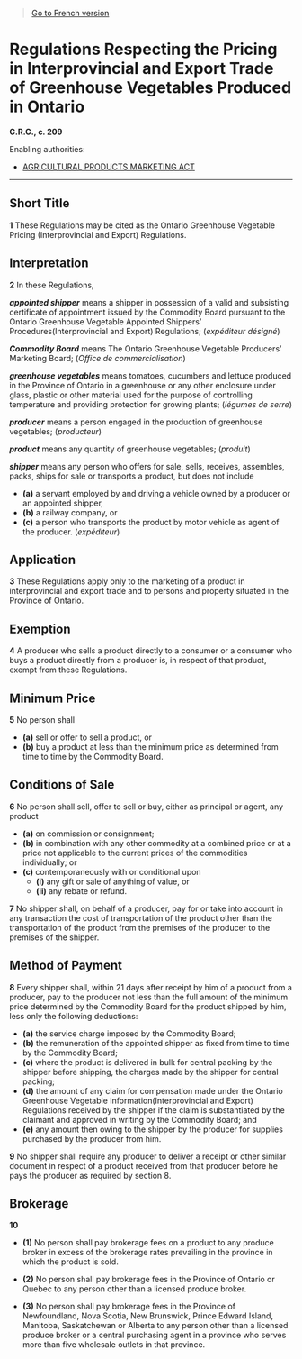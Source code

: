 > [Go to French version](/fr/Règlements/Codification%20des%20règlements%20du%20Canada/201-300/C.R.C.,%20ch.%20209.md)

# Regulations Respecting the Pricing in Interprovincial and Export Trade of Greenhouse Vegetables Produced in Ontario

**C.R.C., c. 209**

Enabling authorities: 
- [AGRICULTURAL PRODUCTS MARKETING ACT](/en/Acts/Revised%20Statutes%20of%20Canada/A/A-6.md)

----------



## Short Title


**1** These Regulations may be cited as the Ontario Greenhouse Vegetable Pricing (Interprovincial and Export) Regulations.




## Interpretation


**2** In these Regulations,

***appointed shipper*** means a shipper in possession of a valid and subsisting certificate of appointment issued by the Commodity Board pursuant to the Ontario Greenhouse Vegetable Appointed Shippers’ Procedures(Interprovincial and Export) Regulations; (*expéditeur désigné*)

***Commodity Board*** means The Ontario Greenhouse Vegetable Producers’ Marketing Board; (*Office de commercialisation*)

***greenhouse vegetables*** means tomatoes, cucumbers and lettuce produced in the Province of Ontario in a greenhouse or any other enclosure under glass, plastic or other material used for the purpose of controlling temperature and providing protection for growing plants; (*légumes de serre*)

***producer*** means a person engaged in the production of greenhouse vegetables; (*producteur*)

***product*** means any quantity of greenhouse vegetables; (*produit*)

***shipper*** means any person who offers for sale, sells, receives, assembles, packs, ships for sale or transports a product, but does not include
- **(a)** a servant employed by and driving a vehicle owned by a producer or an appointed shipper,
- **(b)** a railway company, or
- **(c)** a person who transports the product by motor vehicle as agent of the producer. (*expéditeur*)




## Application


**3** These Regulations apply only to the marketing of a product in interprovincial and export trade and to persons and property situated in the Province of Ontario.




## Exemption


**4** A producer who sells a product directly to a consumer or a consumer who buys a product directly from a producer is, in respect of that product, exempt from these Regulations.




## Minimum Price


**5** No person shall
- **(a)** sell or offer to sell a product, or
- **(b)** buy a product
at less than the minimum price as determined from time to time by the Commodity Board.




## Conditions of Sale


**6** No person shall sell, offer to sell or buy, either as principal or agent, any product
- **(a)** on commission or consignment;
- **(b)** in combination with any other commodity at a combined price or at a price not applicable to the current prices of the commodities individually; or
- **(c)** contemporaneously with or conditional upon
	- **(i)** any gift or sale of anything of value, or
	- **(ii)** any rebate or refund.



**7** No shipper shall, on behalf of a producer, pay for or take into account in any transaction the cost of transportation of the product other than the transportation of the product from the premises of the producer to the premises of the shipper.




## Method of Payment


**8** Every shipper shall, within 21 days after receipt by him of a product from a producer, pay to the producer not less than the full amount of the minimum price determined by the Commodity Board for the product shipped by him, less only the following deductions:
- **(a)** the service charge imposed by the Commodity Board;
- **(b)** the remuneration of the appointed shipper as fixed from time to time by the Commodity Board;
- **(c)** where the product is delivered in bulk for central packing by the shipper before shipping, the charges made by the shipper for central packing;
- **(d)** the amount of any claim for compensation made under the Ontario Greenhouse Vegetable Information(Interprovincial and Export) Regulations received by the shipper if the claim is substantiated by the claimant and approved in writing by the Commodity Board; and
- **(e)** any amount then owing to the shipper by the producer for supplies purchased by the producer from him.



**9** No shipper shall require any producer to deliver a receipt or other similar document in respect of a product received from that producer before he pays the producer as required by section 8.




## Brokerage


**10** 

- **(1)** No person shall pay brokerage fees on a product to any produce broker in excess of the brokerage rates prevailing in the province in which the product is sold.

- **(2)** No person shall pay brokerage fees in the Province of Ontario or Quebec to any person other than a licensed produce broker.

- **(3)** No person shall pay brokerage fees in the Province of Newfoundland, Nova Scotia, New Brunswick, Prince Edward Island, Manitoba, Saskatchewan or Alberta to any person other than a licensed produce broker or a central purchasing agent in a province who serves more than five wholesale outlets in that province.


